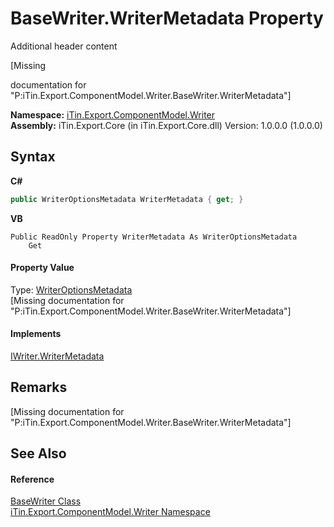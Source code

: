 # BaseWriter.WriterMetadata Property 
Additional header content 

\[Missing <summary> documentation for "P:iTin.Export.ComponentModel.Writer.BaseWriter.WriterMetadata"\]

**Namespace:**&nbsp;<a href="37973b78-6b66-1218-9d7d-14680ab2aeda">iTin.Export.ComponentModel.Writer</a><br />**Assembly:**&nbsp;iTin.Export.Core (in iTin.Export.Core.dll) Version: 1.0.0.0 (1.0.0.0)

## Syntax

**C#**<br />
``` C#
public WriterOptionsMetadata WriterMetadata { get; }
```

**VB**<br />
``` VB
Public ReadOnly Property WriterMetadata As WriterOptionsMetadata
	Get
```


#### Property Value
Type: <a href="b24b9473-149a-afa2-64da-5ce5062b5695">WriterOptionsMetadata</a><br />\[Missing <value> documentation for "P:iTin.Export.ComponentModel.Writer.BaseWriter.WriterMetadata"\]

#### Implements
<a href="9b4100a0-0d3b-2bc1-405b-d23788d497f1">IWriter.WriterMetadata</a><br />

## Remarks
\[Missing <remarks> documentation for "P:iTin.Export.ComponentModel.Writer.BaseWriter.WriterMetadata"\]

## See Also


#### Reference
<a href="622c2a74-37fd-6371-50a4-4fb71f92c4b0">BaseWriter Class</a><br /><a href="37973b78-6b66-1218-9d7d-14680ab2aeda">iTin.Export.ComponentModel.Writer Namespace</a><br />